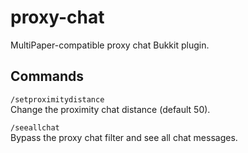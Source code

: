 # proxy-chat
MultiPaper-compatible proxy chat Bukkit plugin.

## Commands

`/setproximitydistance`  
Change the proximity chat distance (default 50).

`/seeallchat`  
Bypass the proxy chat filter and see all chat messages.
